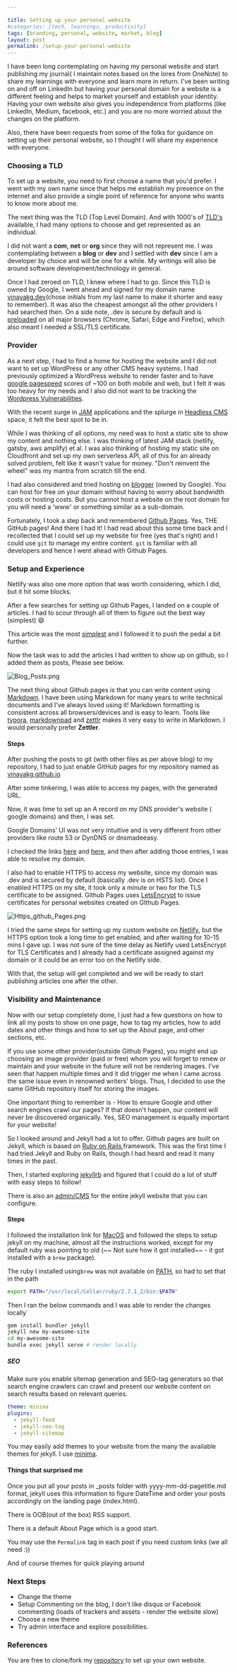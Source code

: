 ```yaml
---

title: Setting up your personal website
#categories: [tech, learnings, productivity]
tags: [branding, personal, website, market, blog]
layout: post
permalink: /setup-your-personal-website
---
```



I have been long contemplating on having my personal website and start publishing my journal( I maintain notes based on the lores from OneNote) to share my learnings with everyone and learn more in return. I've been writing on and off on LinkedIn but having your personal domain for a website is a different feeling and helps to market yourself and establish your identity. Having your own website also gives you independence from platforms (like LinkedIn, Medium, facebook, etc.) and you are no more worried about the changes on the platform. 

Also, there have been requests from some of the folks for guidance on setting up their personal website, so I thought I will share my experience with everyone.



### Choosing a TLD

To set up a website, you need to first choose a name that you'd prefer. I went with my own name since that helps me establish my presence on the internet and also provide a single point of reference for anyone who wants to know more about me.

The next thing was the TLD (Top Level Domain). And with 1000's of [TLD's](https://www.icann.org/resources/pages/tlds-2012-02-25-en) available, I had many options to choose and get represented as an individual.

I did not want a **com**, **net** or **org** since they will not represent me. I was contemplating between a **blog** or **dev** and I settled with **dev** since I am a developer by choice and will be one for a while.  My writings will also be around software development/technology in general.

Once I had zeroed on TLD, I knew where I had to go. Since this TLD is owned by Google, I went ahead and signed for my domain name [vinayakg.dev](https://vinayakg.dev)(chose initials from my last name to make it shorter and easy to remember). It was also the cheapest amongst all the other providers I had searched then. On a side note, .dev is secure by default and is [preloaded](https://hstspreload.org/) on all major browsers (Chrome, Safari, Edge and Firefox), which also meant I needed a SSL/TLS certificate.



### Provider

As a next step,  I had to find a home for hosting the website and I did not want to set up WordPress or any other CMS heavy systems. I had previously optimized a WordPress website to render faster and to have [google pagespeed](https://developers.google.com/speed/pagespeed/insights/) scores of ~100 on both mobile and web, but I felt it was too heavy for my needs and I also did not want to be tracking the [Wordpress Vulnerabilities](https://wpvulndb.com/). 

With the recent surge in [JAM](https://jamstack.org/) applications and the splurge in [Headless CMS](https://headlesscms.org/) space, it felt the best spot to be in.

While I was thinking of all options, my need was to host a static site to show my content and nothing else. I was thinking of latest JAM stack (netlify, gatsby, aws amplify) et al. I was also thinking of hosting my static site on Cloudfront and set up my own serverless API, all of this for an already solved problem, felt like it wasn't value for money. "Don't reinvent the wheel" was my mantra from scratch till the end. 

I had also considered and tried hosting on [blogger](https://www.blogger.com/) (owned by Google). You can host for free on your domain without having to worry about bandwidth costs or hosting costs. But you cannot host a website on the root domain for you will need a 'www' or something similar as a sub-domain.

Fortunately, I took a step back and remembered [Github Pages](https://pages.github.com/). Yes, THE GitHub pages! And there I had it! I had read about this some time back and I recollected that I could set up my website for free (yes that's right) and I could use `git` to manage my entire content. `git` is familiar with all developers and hence I went ahead with Github Pages.


### Setup and Experience

Netlify was also one more option that was worth considering, which I did, but it hit some blocks. 

After a few searches for setting up Github Pages, I landed on a couple of articles. I had to scour through all of them to figure out the best way (simplest) :smile:

This article was the most [simplest](https://nicolas-van.github.io/easy-markdown-to-github-pages/) and I followed it to push the pedal a bit further. 

Now the task was to add the articles I had written to show up on github, so I added them as posts, Please see below.

![Blog_Posts.png](../assets/Blog_Posts.png)

The next thing about Github pages is that you can write content using [Markdown](https://www.markdownguide.org/). I have been using Markdown for many years to write technical documents and I've always loved using it! Markdown formatting is consistent across all browsers/devices and is easy to learn. Tools like [typora](https://typora.io/), [markdownpad](http://markdownpad.com/) and [zettlr](https://www.zettlr.com/#) makes it very easy to write in Markdown. I would personally prefer **Zettler**. 

#### Steps

After pushing the posts to git (with other files as per above blog) to my repository,  I had to just enable GitHub pages for my repository named as [vinayakg.github.io](https://github.com/vinayakg/vinayakg.github.io)

After some tinkering, I was able to access my pages, with the generated URL.

Now, it was time to set up an A record on my DNS provider's website ( google domains) and then, I was set.

Google Domains’ UI was not very intuitive and is very different from other providers like route 53 or DynDNS or dnsmadeeasy.

I checked the links [here](https://docs.github.com/en/github/working-with-github-pages/configuring-a-custom-domain-for-your-github-pages-site) and [here](https://docs.github.com/en/github/working-with-github-pages/managing-a-custom-domain-for-your-github-pages-site), and then after adding those entries,  I was able to resolve my domain.

I also had to enable HTTPS to access my website, since my domain was .dev and is secured by default (basically .dev is on HSTS list). Once I enabled HTTPS on my site, it took only a minute or two for the TLS certificate to be assigned. Github Pages uses [LetsEncrypt](https://letsencrypt.org/) to issue certificates for personal websites created on GIthub Pages.

![Https_github_Pages.png](../assets/Https_github_Pages.png)


I tried the same steps for setting up my custom website on [Netlify](https://netlify.com), but the HTTPS option took a long time to get enabled, and after waiting for 10-15 mins I gave up. I was not sure of the time delay as Netlify used LetsEncrypt for TLS Certificates and I already had a certificate assigned against my domain or it could be an error too on the Netlify side.

With that, the setup will get completed and we will be ready to start publishing articles one after the other.

### Visibility and Maintenance

Now with our setup completely done, I just had a few questions on how to link all my posts to show on one page, how to tag my articles, how to add dates and other things and how to set up the About page, and other sections, etc. 

If you use some other provider(outside Github Pages), you might end up choosing an image provider (paid or free) whom you will forget to renew or maintain and your website in the future will not be rendering images.  I've seen that happen multiple times and it did trigger me when I came across the same issue even in renowned writers' blogs. Thus, I decided to use the same GitHub repository itself for storing the images.


One important thing to remember is - How to ensure Google and other search engines crawl our pages? If that doesn't happen, our content will never be discovered organically. Yes, SEO management is equally important for your website! 

So I looked around and Jekyll had a lot to offer. Github pages are built on Jekyll, which is based on [Ruby on Rails ](https://rubyonrails.org/) framework. This was the first time I had tried Jekyll and Ruby on Rails, though I had heard and read it many times in the past.

Then, I started exploring [jekyllrb](https://jekyllrb.com/) and figured that I could do a lot of stuff with easy steps to follow! 

There is also an [admin/CMS](https://jekyll.github.io/jekyll-admin/) for the entire jekyll website that you can configure. 

#### Steps

I followed the installation link for [MacOS](https://jekyllrb.com/docs/installation/macos/) and followed the steps to setup jekyll on my machine, almost all the instructions worked, except for my default ruby was pointing to old (~~ Not sure how it got installed~~ - it got installed with a `brew` package).

The ruby I installed using`brew` was not available on [PATH](https://en.wikipedia.org/wiki/PATH_(variable)), so had to set that in the path

```bash
export PATH="/usr/local/Cellar/ruby/2.7.1_2/bin:$PATH"
```
Then I ran the below commands and I was able to render the changes locally`
```bash
gem install bundler jekyll
jekyll new my-awesome-site
cd my-awesome-site
bundle exec jekyll serve # render locally
```



##### **SEO**

Make sure you enable sitemap generation and SEO-tag generators so that search engine crawlers can crawl and present our website content on search results based on relevant queries. 

```yaml
theme: minima
plugins:
  - jekyll-feed
  - jekyll-seo-tag
  - jekyll-sitemap
```

You may easily add themes to your website from the many the available themes for jekyll. I use [minima](https://github.com/jekyll/minima). 

#### Things that surprised me

Once you put all your posts in _posts folder with yyyy-mm-dd-pagetitle.md format,  jekyll uses this information to figure DateTime and order your posts accordingly on the landing page (index.html).

There is OOB(out of the box) RSS support.

There is a default About Page which is a good start.

You may use the `Permalink` tag in each post if you need custom links (we all need :))

And of course themes for quick playing around



### Next Steps

- Change the theme
- Setup Commenting on the blog, I don't like disqus or Facebook commenting (loads of trackers and assets - render the website slow)
- Choose a new theme
- Try admin interface and explore possibilities.

### References

You are free to clone/fork my [repository](https://github.com/vinayakg/vinayakg.github.io) to set up your own website. 



